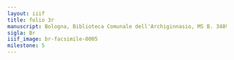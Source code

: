 ```yaml
---
layout: iiif
title: folio 3r
manuscript: Bologna, Biblioteca Comunale dell'Archiginnasio, MS B. 3489
sigla: Br
iiif_image: br-facsimile-0005
milestone: 5
---
```

